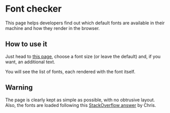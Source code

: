 # Font checker

This page helps developers find out which default fonts are available in their machine and how they render in the browser.

## How to use it

Just head to [this page](https://code4it-dev.github.io/font-checker), choose a font size (or leave the default) and, if you want, an additional text.

You will see the list of fonts, each rendered with the font itself.

## Warning

The page is clearly kept as simple as possible, with no obtrusive layout. 
Also, the fonts are loaded following this [StackOverflow answer](https://stackoverflow.com/questions/3368837/list-every-font-a-users-browser-can-display) by Chris.

